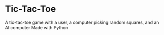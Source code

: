 # Tic-Tac-Toe
A tic-tac-toe game with a user, a computer picking random squares, and an AI computer
Made with Python
